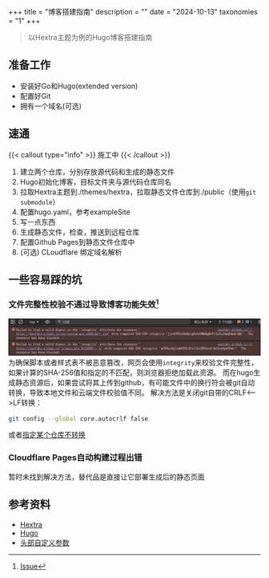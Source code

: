 +++
title = "博客搭建指南"
description = ""
date = "2024-10-13"
taxonomies = "1"
+++

> 以Hextra主题为例的Hugo博客搭建指南

## 准备工作

- 安装好Go和Hugo(extended version)
- 配置好Git
- 拥有一个域名(可选)

## 速通

{{< callout type="info" >}}
  施工中
{{< /callout >}}

1. 建立两个仓库，分别存放源代码和生成的静态文件
2. Hugo初始化博客，目标文件夹与源代码仓库同名
3. 拉取Hextra主题到./themes/hextra，拉取静态文件仓库到./public（使用`git submodule`）
4. 配置hugo.yaml，参考exampleSite
5. 写一点东西
6. 生成静态文件，检查，推送到远程仓库
7. 配置Github Pages到静态文件仓库中
8. (可选) CLoudflare 绑定域名解析

## 一些容易踩的坑

### 文件完整性校验不通过导致博客功能失效[^1]

![landscape](/static/hextra-setup-tutorial_blocker-js-css.png "如图")
为确保脚本或者样式表不被恶意篡改，网页会使用`integrity`来校验文件完整性，如果计算的SHA-256值和指定的不匹配，则浏览器拒绝加载此资源。
而在hugo生成静态资源后，如果尝试将其上传到github，有可能文件中的换行符会被git自动转换，导致本地文件和云端文件校验值不同。
解决方法是关闭git自带的CRLF<-->LF转换：

```bash
git config --global core.autocrlf false
```

或者[指定某个仓库不转换](https://docs.github.com/zh/get-started/getting-started-with-git/configuring-git-to-handle-line-endings#per-repository-settings)

### Cloudflare Pages自动构建过程出错

暂时未找到解决方法，替代品是直接让它部署生成后的静态页面

## 参考资料

- [Hextra](https://imfing.github.io/hextra/zh-cn/docs/getting-started/)
- [Hugo](https://www.gohugo.org)
- [头部自定义参数](https://www.gohugo.org/doc/content/front-matter/)

[^1]: [Issue](https://github.com/kubernetes/website/issues/25414)